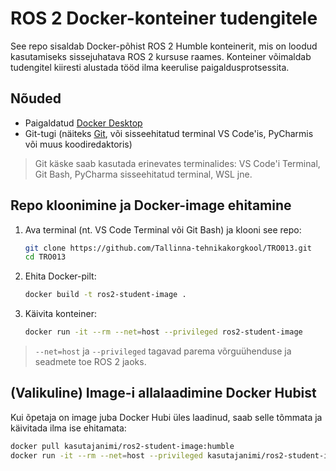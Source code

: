 # ROS 2 Docker-konteiner tudengitele

See repo sisaldab Docker-põhist ROS 2 Humble konteinerit, mis on loodud kasutamiseks sissejuhatava ROS 2 kursuse raames. Konteiner võimaldab tudengitel kiiresti alustada tööd ilma keerulise paigaldusprotsessita.

## Nõuded

- Paigaldatud [Docker Desktop](https://www.docker.com/products/docker-desktop)
- Git-tugi (näiteks [Git](https://git-scm.com/), või sisseehitatud terminal VS Code'is, PyCharmis või muus koodiredaktoris)

> Git käske saab kasutada erinevates terminalides: VS Code'i Terminal, Git Bash, PyCharma sisseehitatud terminal, WSL jne.

## Repo kloonimine ja Docker-image ehitamine

1. Ava terminal (nt. VS Code Terminal või Git Bash) ja klooni see repo:

    ```bash
    git clone https://github.com/Tallinna-tehnikakorgkool/TRO013.git
    cd TRO013
    ```

2. Ehita Docker-pilt:

    ```bash
    docker build -t ros2-student-image .
    ```

3. Käivita konteiner:

    ```bash
    docker run -it --rm --net=host --privileged ros2-student-image
    ```

>  `--net=host` ja `--privileged` tagavad parema võrguühenduse ja seadmete toe ROS 2 jaoks.

## (Valikuline) Image-i allalaadimine Docker Hubist

Kui õpetaja on image juba Docker Hubi üles laadinud, saab selle tõmmata ja käivitada ilma ise ehitamata:

```bash
docker pull kasutajanimi/ros2-student-image:humble
docker run -it --rm --net=host --privileged kasutajanimi/ros2-student-image:humble
